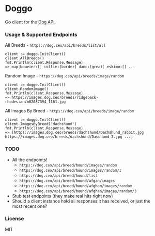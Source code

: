 # Doggo

Go client for the [Dog API](https://dog.ceo/dog-api/).

### Usage & Supported Endpoints

All Breeds - `https://dog.ceo/api/breeds/list/all`

  ```
  client := doggo.InitClient()
  client.AllBreeds()
  fmt.Println(client.Response.Message)
  => map[bouvier:[] collie:[border] dane:[great] eskimo:[] ...
  ```

Random Image - `https://dog.ceo/api/breeds/image/random`

  ```
  client := doggo.InitClient()
  client.RandomImage()
  fmt.Println(client.Response.Message)
  => https://images.dog.ceo/breeds/ridgeback-rhodesian/n02087394_1161.jpg
  ```

All Images By Breed - `https://dog.ceo/api/breeds/image/random`

  ```
  client := doggo.InitClient()
  client.ImagesByBreed("dachshund")
  fmt.Println(client.Response.Message)
  => [https://images.dog.ceo/breeds/dachshund/Dachshund_rabbit.jpg https://images.dog.ceo/breeds/dachshund/Daschund-2.jpg ...]
  ```

### TODO

* All the endpoints!
  - `https://dog.ceo/api/breed/hound/images/random`
  - `https://dog.ceo/api/breed/hound/images/random/3`
  - `https://dog.ceo/api/breed/hound/list`
  - `https://dog.ceo/api/breed/hound/afgan/images`
  - `https://dog.ceo/api/breed/hound/afghan/images/random`
  - `https://dog.ceo/api/breed/hound/afghan/images/random/3`
* Stub test endpoints (they make real hits right now)
* Should a client instance hold all responses it has received, or just the most
recent one?

### License

MIT
